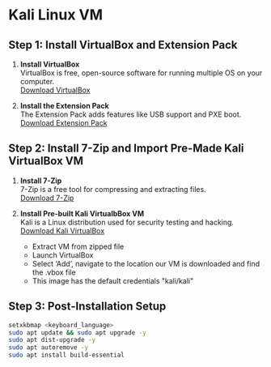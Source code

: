 # Kali Linux VM

## Step 1: Install VirtualBox and Extension Pack

1. **Install VirtualBox**  
   VirtualBox is free, open-source software for running multiple OS on your computer.  
   [Download VirtualBox](https://www.oracle.com/virtualization/virtualbox/)

2. **Install the Extension Pack**  
   The Extension Pack adds features like USB support and PXE boot.  
   [Download Extension Pack](https://www.oracle.com/virtualization/virtualbox/)

## Step 2: Install 7-Zip and Import Pre-Made Kali VirtualBox VM

1. **Install 7-Zip**  
   7-Zip is a free tool for compressing and extracting files.  
   [Download 7-Zip](https://www.7-zip.org/)

3. **Install Pre-built Kali VirtualbBox VM**  
   Kali is a Linux distribution used for security testing and hacking.  
   [Download Kali VirtualBox](https://www.kali.org/get-kali/#kali-virtual-machines)
   - Extract VM from zipped file
   - Launch VirtualBox
   - Select ‘Add’, navigate to the location our VM is downloaded and find the .vbox file
   - This image has the default credentials "kali/kali"

## Step 3: Post-Installation Setup

```bash
setxkbmap <keyboard_language>
sudo apt update && sudo apt upgrade -y
sudo apt dist-upgrade -y
sudo apt autoremove -y
sudo apt install build-essential
```
